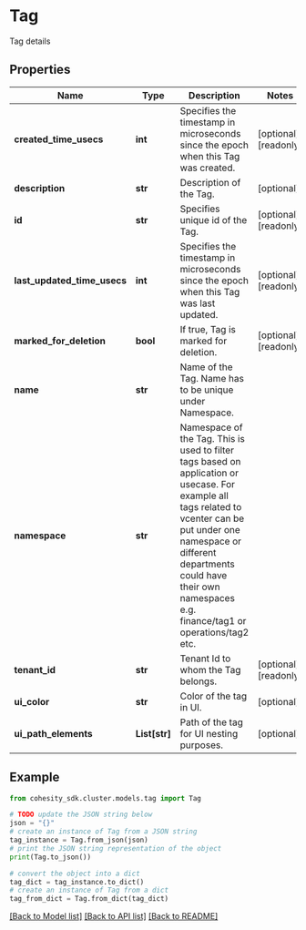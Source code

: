 # Tag

Tag details

## Properties

Name | Type | Description | Notes
------------ | ------------- | ------------- | -------------
**created_time_usecs** | **int** | Specifies the timestamp in microseconds since the epoch when this Tag was created. | [optional] [readonly] 
**description** | **str** | Description of the Tag. | [optional] 
**id** | **str** | Specifies unique id of the Tag. | [optional] [readonly] 
**last_updated_time_usecs** | **int** | Specifies the timestamp in microseconds since the epoch when this Tag was last updated. | [optional] [readonly] 
**marked_for_deletion** | **bool** | If true, Tag is marked for deletion. | [optional] [readonly] 
**name** | **str** | Name of the Tag. Name has to be unique under Namespace. | 
**namespace** | **str** | Namespace of the Tag. This is used to filter tags based on application or usecase. For example all tags related to vcenter can be put under one namespace or different departments could have their own namespaces e.g. finance/tag1 or operations/tag2 etc. | 
**tenant_id** | **str** | Tenant Id to whom the Tag belongs. | [optional] [readonly] 
**ui_color** | **str** | Color of the tag in UI. | [optional] 
**ui_path_elements** | **List[str]** | Path of the tag for UI nesting purposes. | [optional] 

## Example

```python
from cohesity_sdk.cluster.models.tag import Tag

# TODO update the JSON string below
json = "{}"
# create an instance of Tag from a JSON string
tag_instance = Tag.from_json(json)
# print the JSON string representation of the object
print(Tag.to_json())

# convert the object into a dict
tag_dict = tag_instance.to_dict()
# create an instance of Tag from a dict
tag_from_dict = Tag.from_dict(tag_dict)
```
[[Back to Model list]](../README.md#documentation-for-models) [[Back to API list]](../README.md#documentation-for-api-endpoints) [[Back to README]](../README.md)


